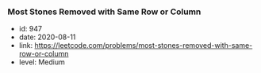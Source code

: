 ### Most Stones Removed with Same Row or Column

* id: 947
* date: 2020-08-11
* link: https://leetcode.com/problems/most-stones-removed-with-same-row-or-column
* level: Medium
